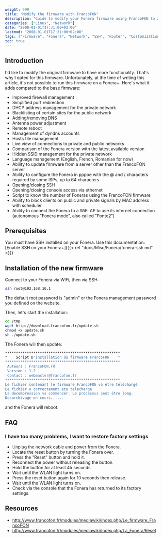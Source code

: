 ```yaml
---
weight: 999
title: "Modify the firmware with FrancoFON"
description: "Guide to modify your Fonera firmware using FrancoFON to add enhanced functionality including improved firewall management, port redirection, and more advanced networking options."
categories: ["Linux", "Network"]
date: "2008-01-01T17:31:00+02:00"
lastmod: "2008-01-01T17:31:00+02:00"
tags: ["Firmware", "Fonera", "Network", "SSH", "Router", "Customization"]
toc: true
---
```


## Introduction

I'd like to modify the original firmware to have more functionality. That's why I opted for this firmware. Unfortunately, at the time of writing this article, it's not possible to run this firmware on a Fonera+. Here's what it adds compared to the base firmware:

- Improved firewall management
- Simplified port redirection
- DHCP address management for the private network
- Blacklisting of certain sites for the public network
- Adding/removing DNS
- Antenna power adjustment
- Remote reboot
- Management of dyndns accounts
- Hosts file management
- Live view of connections to private and public networks
- Comparison of the Fonera version with the latest available version
- Hidden SSID management for the private network
- Language management (English, French, Romanian for now)
- Ability to update firmware from a server other than the FrancoFON server
- Ability to configure the Fonera in pppoe with the @ and / characters required by some ISPs, up to 64 characters
- Opening/closing SSH
- Opening/closing console access via ethernet
- Script to know the number of Foneras using the FrancoFON firmware
- Ability to block clients on public and private signals by MAC address with scheduler
- Ability to connect the Fonera to a WiFi AP to use its internet connection (autonomous "Fonera mode", also called "Ponte2")

## Prerequisites

You must have SSH installed on your Fonera. Use this documentation:
[Enable SSH on your Fonera+]({{< ref "docs/Misc/Fonera/fonera-ssh.md" >}})

## Installation of the new firmware

Connect to your Fonera via WiFi, then via SSH:

```bash
ssh root@192.168.10.1
```

The default root password is "admin" or the Fonera management password you defined on the website.

Then, let's start the installation:

```bash
cd /tmp
wget http://download.francofon.fr/update.sh
chmod +x update.sh
sh ./update.sh
```

The Fonera will then update:

```bash
*****************************************************
*    Script D'installation du firmware FrancoFON    *
*****************************************************
 Auteurs : FrancoFON.FR
 Version : 1.2
 Contact : webmaster@francofon.fr
*****************************************************
Le fichier contenant le firmware FrancoFON va être téléchargé
Le fichier a correctement ete telecharge
La decompression va commencer. Le processus peut être long.
Desarchivage en cours......
```

and the Fonera will reboot.

## FAQ

### I have too many problems, I want to restore factory settings

- Unplug the network cable and power from the Fonera.
- Locate the reset button by turning the Fonera over.
- Press the "Reset" button and hold it.
- Reconnect the power without releasing the button.
- Hold the button for at least 45 seconds.
- Wait until the WLAN light turns on.
- Press the reset button again for 10 seconds then release.
- Wait until the WLAN light turns on.
- Check via the console that the Fonera has returned to its factory settings.

## Resources
- http://www.francofon.fr/modules/mediawiki/index.php/Le_firmware_FrancoFON
- http://www.francofon.fr/modules/mediawiki/index.php/La_Fonera/Reset
